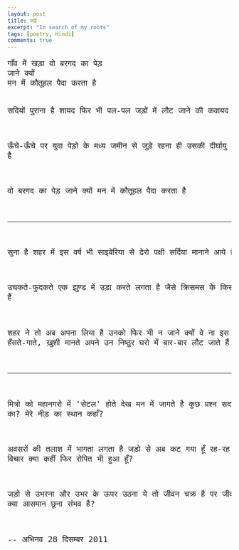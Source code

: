 ```yaml
---
layout: post
title: जड़ें
excerpt: "In search of my roots"
tags: [poetry, Hindi]
comments: true
---
```

<div class="highlight">
<pre style="font-size:1.3em;">
गाँव में खड़ा वो बरगद का पेड़
जाने क्यों
मन में कौतूहल पैदा करता है

सदियों पुराना है शायद
फिर भी पल-पल
जड़ों में लौट जाने की कवायद

ऊँचे-ऊँचे पर युवा पेड़ो के मध्य
जमीन से जुड़े रहना ही
उसकी दीर्घायु का रहस्य सा लगता है

वो बरगद का पेड़
जाने क्यों
मन में कौतूहल पैदा करता है

***

सुना है शहर में
इस वर्ष भी
साइबेरिया से ढेरो पक्षी
सर्दिया मानाने आये हैं

उचकते-फुदकते
एक झुण्ड में उड़ा करते
लगता है जैसे क्रिसमस के
किसी जलसे में शामिल होने आये हैं

शहर ने तो
अब अपना लिया है उनको
फिर भी न जाने क्यों
वे ना इस शहर को अपनाते हैं
हँसते-गाते, ख़ुशी मानते
अपने उन निष्ठुर घरो में
बार-बार लौट जाते हैं

***

मित्रो को महानगरो में 'सेटल' होते देख
मन में जागते है कुछ प्रश्न सदा
मैं हूँ किस शहर का?
मेरे नीड़ का स्थान कहाँ?

अवसरों की तलाश में भागता
लगता है जड़ो से अब कट गया हूँ
रह-रह लौटता है एक ही विचार
क्या कहीं फिर रोपित भी हुआ हूँ?

जड़ो से उभरना
और उभर के ऊपर उठना
ये तो जीवन चक्र है
पर जीवन-स्त्रोत मूल बिना
क्या आसमान छूना संभव है?

--
अभिनव
28 दिसम्बर 2011
</pre>
</div>
